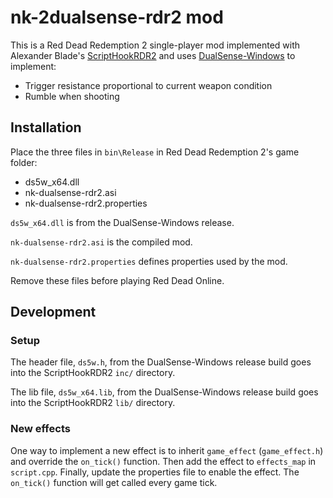# nk-2dualsense-rdr2 mod

This is a Red Dead Redemption 2 single-player mod
implemented with Alexander Blade's [ScriptHookRDR2](http://dev-c.com/rdr2/scripthookrdr2/)
and uses [DualSense-Windows](https://github.com/Ohjurot/DualSense-Windows)
to implement:
* Trigger resistance proportional to current weapon condition
* Rumble when shooting

## Installation

Place the three files  in `bin\Release` in Red Dead Redemption 2's game folder:
* ds5w_x64.dll
* nk-dualsense-rdr2.asi
* nk-dualsense-rdr2.properties

`ds5w_x64.dll` is from the DualSense-Windows release.

`nk-dualsense-rdr2.asi` is the compiled mod.

`nk-dualsense-rdr2.properties` defines properties used by the mod.

Remove these files before playing Red Dead Online.

## Development

### Setup

The header file, `ds5w.h`, from the DualSense-Windows release build
goes into the ScriptHookRDR2 `inc/` directory.

The lib file, `ds5w_x64.lib`, from the DualSense-Windows release
build goes into the ScriptHookRDR2 `lib/` directory.

### New effects
One way to implement a new effect is to inherit `game_effect`
(`game_effect.h`) and override the `on_tick()` function.
Then add the effect to `effects_map`
in `script.cpp`. Finally, update the properties file to enable
the effect.
The `on_tick()` function will get called every game tick.
